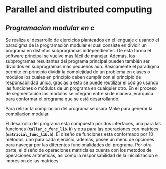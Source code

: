 # Parallel and distributed computing

## *Programacion modular en c*

Se realiza el desarrollo de ejercicios planteados en el lenguaje c usando el paradigma de la programación modular el cual consiste en dividir un programa en distintos subprogramas independientes. De esta forma el software principal se vuelve más fácil de manejar. Además, los subprogramas resultantes del programa principal pueden también ser divididos en subprogramas más pequeños aún. Básicamente el paradigma permite en principio dividir la complejidad de un problema en clases o módulos los cuales en principio deben cumplir con el principio de responsabilidad única, gracias a esto se puede reutilizar el código usando las funciones o módulos de un programa en cualquier otro. En el proceso de segmentación los módulos se integran entre sí de manera jerárquica para conformar el programa que se está desarrollando.

Para relizar la compilacion del programa se usara Make para generar la compilacion modular.

El desarrollo del programa esta compuesto por dos interfaces, una para las funciones (**`taller_c_func_lib.h`**) y otra para las operaciones con matrices (**`matricial_func_lib.h`**).
El diseño de funciones esta conformado por 10 métodos, uno para cada ejercicio, ademas, posee un menu de opciones para navegar por las diferentes funcionalidades del programa. Por otra parte, el diseño de operaciones matriciales cuenta con los metodos de operaciones aritmeticas, asi como la responsabilidad de la inicializacion e impresion de las matrices.


